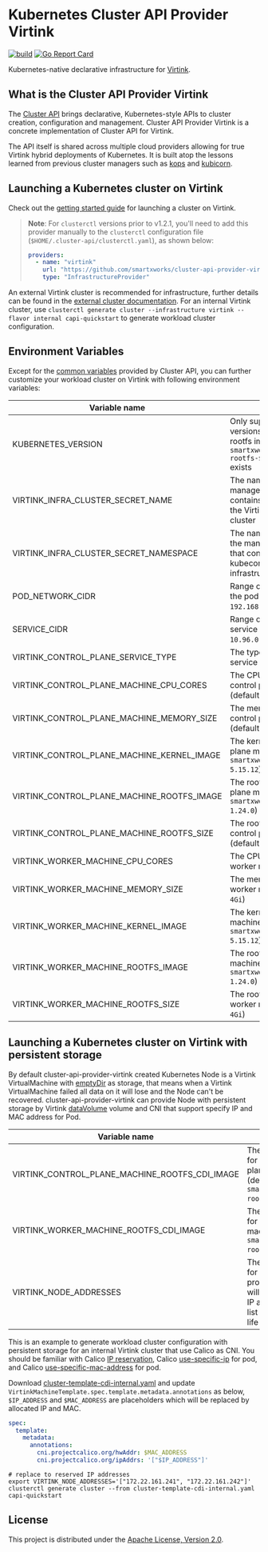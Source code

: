 # Kubernetes Cluster API Provider Virtink

[![build](https://github.com/smartxworks/cluster-api-provider-virtink/actions/workflows/build.yml/badge.svg)](https://github.com/smartxworks/cluster-api-provider-virtink/actions/workflows/build.yml)
[![Go Report Card](https://goreportcard.com/badge/github.com/smartxworks/cluster-api-provider-virtink)](https://goreportcard.com/report/github.com/smartxworks/cluster-api-provider-virtink)

Kubernetes-native declarative infrastructure for [Virtink](https://github.com/smartxworks/virtink).

## What is the Cluster API Provider Virtink

The [Cluster API](https://github.com/kubernetes-sigs/cluster-api) brings declarative, Kubernetes-style APIs to cluster creation, configuration and management. Cluster API Provider Virtink is a concrete implementation of Cluster API for Virtink.

The API itself is shared across multiple cloud providers allowing for true Virtink hybrid deployments of Kubernetes. It is built atop the lessons learned from previous cluster managers such as [kops](https://github.com/kubernetes/kops) and [kubicorn](http://kubicorn.io/).

## Launching a Kubernetes cluster on Virtink

Check out the [getting started guide](https://cluster-api.sigs.k8s.io/user/quick-start.html) for launching a cluster on Virtink.

> **Note**: For `clusterctl` versions prior to v1.2.1, you'll need to add this provider manually to the `clusterctl` configuration file (`$HOME/.cluster-api/clusterctl.yaml`), as shown below:
>
> ```yaml
> providers:
>   - name: "virtink"
>     url: "https://github.com/smartxworks/cluster-api-provider-virtink/releases/latest/infrastructure-components.yaml"
>     type: "InfrastructureProvider"
> ```

An external Virtink cluster is recommended for infrastructure, further details can be found in the [external cluster documentation](docs/external-cluster.md). For an internal Virtink cluster, use `clusterctl generate cluster --infrastructure virtink --flavor internal capi-quickstart` to generate workload cluster configuration.

## Environment Variables

Except for the [common variables](https://cluster-api.sigs.k8s.io/clusterctl/provider-contract.html#common-variables) provided by Cluster API, you can further customize your workload cluster on Virtink with following environment variables:

| Variable name                              | Note                                                                                                                  |
| ------------------------------------------ | --------------------------------------------------------------------------------------------------------------------- |
| KUBERNETES_VERSION                         | Only support Kubernetes versions that corresponding rootfs image `smartxworks/capch-rootfs-$KUBERNETES_VERSION` exists|
| VIRTINK_INFRA_CLUSTER_SECRET_NAME          | The name of secret in the management cluster that contains the kubeconfig of the Virtink infrastructure cluster       |
| VIRTINK_INFRA_CLUSTER_SECRET_NAMESPACE     | The namespace of secret in the management cluster that contains the kubeconfig of the Virtink infrastructure cluster  |
| POD_NETWORK_CIDR                           | Range of IP addresses for the pod network (default `192.168.0.0/16`)                                                  |
| SERVICE_CIDR                               | Range of IP address for service VIPs (default `10.96.0.0/12`)                                                         |
| VIRTINK_CONTROL_PLANE_SERVICE_TYPE         | The type of control plane service (default `NodePort`)                                                                |
| VIRTINK_CONTROL_PLANE_MACHINE_CPU_CORES    | The CPU cores of each control plane machine (default `2`)                                                             |
| VIRTINK_CONTROL_PLANE_MACHINE_MEMORY_SIZE  | The memory size of each control plane machine (default `4Gi`)                                                         |
| VIRTINK_CONTROL_PLANE_MACHINE_KERNEL_IMAGE | The kernel image of control plane machine (default `smartxworks/capch-kernel-5.15.12`)                                |
| VIRTINK_CONTROL_PLANE_MACHINE_ROOTFS_IMAGE | The rootfs image of control plane machine (default `smartxworks/capch-rootfs-1.24.0`)                                 |
| VIRTINK_CONTROL_PLANE_MACHINE_ROOTFS_SIZE  | The rootfs size of each control plane machine (default `4Gi`)                                                         |
| VIRTINK_WORKER_MACHINE_CPU_CORES           | The CPU cores of each worker machine (default `2`)                                                                    |
| VIRTINK_WORKER_MACHINE_MEMORY_SIZE         | The memory size of each worker machine (default `4Gi`)                                                                |
| VIRTINK_WORKER_MACHINE_KERNEL_IMAGE        | The kernel image of worker machine (default `smartxworks/capch-kernel-5.15.12`)                                       |
| VIRTINK_WORKER_MACHINE_ROOTFS_IMAGE        | The rootfs image of worker machine (default `smartxworks/capch-rootfs-1.24.0`)                                        |
| VIRTINK_WORKER_MACHINE_ROOTFS_SIZE         | The rootfs size of each worker machine (default `4Gi`)                                                                |

## Launching a Kubernetes cluster on Virtink with persistent storage

By default cluster-api-provider-virtink created Kubernetes Node is a Virtink VirtualMachine with [emptyDir](https://kubernetes.io/docs/concepts/storage/volumes/#emptydir) as storage, that means when a Virtink VirtualMachine failed all data on it will lose and the Node can't be recovered. cluster-api-provider-virtink can provide Node with persistent storage by Virtink [dataVolume](https://github.com/smartxworks/virtink/blob/main/docs/disks_and_volumes.md#datavolume-volume) volume and CNI that support specify IP and MAC address for Pod.

| Variable name                                  | Note                                                                                                                 |
| ---------------------------------------------- | -------------------------------------------------------------------------------------------------------------------- |
| VIRTINK_CONTROL_PLANE_MACHINE_ROOTFS_CDI_IMAGE | The rootfs image for CDI of control plane machine (default `smartxworks/capch-rootfs-cdi-1.24.0`)                    |
| VIRTINK_WORKER_MACHINE_ROOTFS_CDI_IMAGE        | The rootfs image for CDI of worker machine (default `smartxworks/capch-rootfs-cdi-1.24.0`)                           |
| VIRTINK_NODE_ADDRESSES                         | The IP addresses for nodes, if provided a node will use one of the IP address in this list during whole life cycle   |

This is an example to generate workload cluster configuration with persistent storage for an internal Virtink cluster that use Calico as CNI. You should be familiar with Calico [IP reservation](https://projectcalico.docs.tigera.io/reference/resources/ipreservation), Calico [use-specific-ip](https://projectcalico.docs.tigera.io/networking/use-specific-ip) for pod, and Calico [use-specific-mac-address](https://github.com/projectcalico/calico/blob/master/calico/networking/pod-mac-address.md) for pod.

Download [cluster-template-cdi-internal.yaml](templates/cluster-template-cdi-internal.yaml) and update `VirtinkMachineTemplate.spec.template.metadata.annotations` as below, `$IP_ADDRESS` and `$MAC_ADDRESS` are placeholders which will be replaced by allocated IP and MAC.

```yaml
spec:
  template:
    metadata:
      annotations:
        cni.projectcalico.org/hwAddr: $MAC_ADDRESS
        cni.projectcalico.org/ipAddrs: '["$IP_ADDRESS"]'
```

```shell
# replace to reserved IP addresses
export VIRTINK_NODE_ADDRESSES='["172.22.161.241", "172.22.161.242"]'
clusterctl generate cluster --from cluster-template-cdi-internal.yaml capi-quickstart
```

## License

This project is distributed under the [Apache License, Version 2.0](LICENSE).
